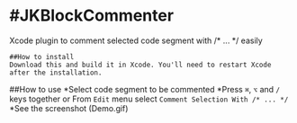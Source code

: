 #JKBlockCommenter
================

Xcode plugin to comment selected code segment with /* ... */  easily
```
##How to install
Download this and build it in Xcode. You'll need to restart Xcode after the installation.
```
##How to use
*Select code segment to be commented
*Press `⌘`, `⌥` and `/` keys together or  From `Edit` menu select `Comment Selection With /* ... */`
*See the screenshot
(Demo.gif)